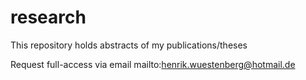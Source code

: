 # research
This repository holds abstracts of my publications/theses

Request full-access via email mailto:henrik.wuestenberg@hotmail.de


